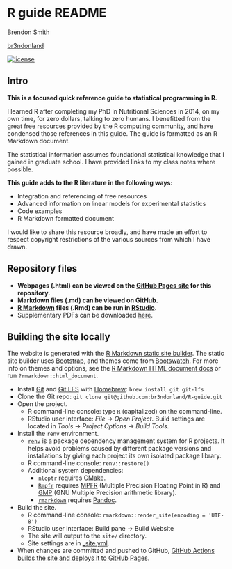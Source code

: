 # R guide README

Brendon Smith

[br3ndonland](https://github.com/br3ndonland)

[![license](https://img.shields.io/badge/license-MIT-blue.svg?longCache=true&style=for-the-badge)](https://choosealicense.com/)

## Intro

**This is a focused quick reference guide to statistical programming in R.**

I learned R after completing my PhD in Nutritional Sciences in 2014, on my own time, for zero dollars, talking to zero humans. I benefitted from the great free resources provided by the R computing community, and have condensed those references in this guide. The guide is formatted as an R Markdown document.

The statistical information assumes foundational statistical knowledge that I gained in graduate school. I have provided links to my class notes where possible.

**This guide adds to the R literature in the following ways:**

- Integration and referencing of free resources
- Advanced information on linear models for experimental statistics
- Code examples
- R Markdown formatted document

I would like to share this resource broadly, and have made an effort to respect copyright restrictions of the various sources from which I have drawn.

## Repository files

- **Webpages (.html) can be viewed on the [GitHub Pages site](https://br3ndonland.github.io/R-guide) for this repository.**
- **Markdown files (.md) can be viewed on GitHub.**
- **[R Markdown](https://rmarkdown.rstudio.com/) files (.Rmd) can be run in [RStudio](https://posit.co/products/open-source/rstudio/).**
- Supplementary PDFs can be downloaded [here](https://drive.proton.me/urls/HE8KGEK36G#BDZktYXUwgjT).

## Building the site locally

The website is generated with the [R Markdown static site builder](https://bookdown.org/yihui/rmarkdown/rmarkdown-site.html). The static site builder uses [Bootstrap](https://getbootstrap.com/), and themes come from [Bootswatch](https://bootswatch.com/3/). For more info on themes and options, see the [R Markdown HTML document docs](https://bookdown.org/yihui/rmarkdown/html-document.html) or run `?rmarkdown::html_document`.

- Install [Git](https://www.git-scm.com/) and [Git LFS](https://git-lfs.github.com/) with [Homebrew](https://brew.sh/): `brew install git git-lfs`
- Clone the Git repo: `git clone git@github.com:br3ndonland/R-guide.git`
- Open the project.
  - R command-line console: type `R` (capitalized) on the command-line.
  - RStudio user interface: _File -> Open Project_. Build settings are located in _Tools -> Project Options -> Build Tools_.
- Install the `renv` environment.
  - [`renv`](https://rstudio.github.io/renv/index.html) is a package dependency management system for R projects. It helps avoid problems caused by different package versions and installations by giving each project its own isolated package library.
  - R command-line console: `renv::restore()`
  - Additional system dependencies:
    - [`nloptr`](https://github.com/astamm/nloptr) requires [CMake](https://cmake.org/).
    - [`Rmpfr`](https://rmpfr.r-forge.r-project.org/) requires [MPFR](https://www.mpfr.org/) (Multiple Precision Floating Point in R) and [GMP](https://gmplib.org/) (GNU Multiple Precision arithmetic library).
    - [`rmarkdown`](https://rmarkdown.rstudio.com/) requires [Pandoc](https://pandoc.org/).
- Build the site.
  - R command-line console: `rmarkdown::render_site(encoding = 'UTF-8')`
  - RStudio user interface: Build pane -> Build Website
  - The site will output to the `site/` directory.
  - Site settings are in [\_site.yml](../_site.yml).
- When changes are committed and pushed to GitHub, [GitHub Actions builds the site and deploys it to GitHub Pages](https://docs.github.com/en/pages/getting-started-with-github-pages/using-custom-workflows-with-github-pages).
